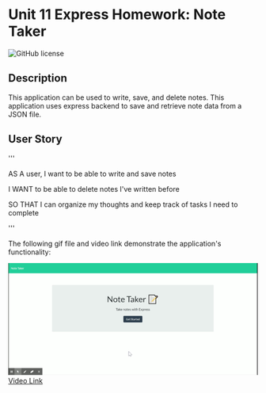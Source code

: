 # Unit 11 Express Homework: Note Taker

![GitHub license](https://img.shields.io/badge/Made%20by-%40tarazin-pink)

## Description

This application can be used to write, save, and delete notes. This application uses express backend to save and retrieve note data from a JSON file.

## User Story
'''

AS A user, I want to be able to write and save notes

I WANT to be able to delete notes I've written before

SO THAT I can organize my thoughts and keep track of tasks I need to complete

'''



The following gif file and video link demonstrate the application's functionality:


![Git](https://github.com/tarazin/Note-TakerUsing-Express/blob/master/Note%20Taker.gif) 
[Video Link](https://drive.google.com/file/d/1UPO0tIGjLgQYih8DaPmMP67qKQN9FZnc/view?usp=sharing)
